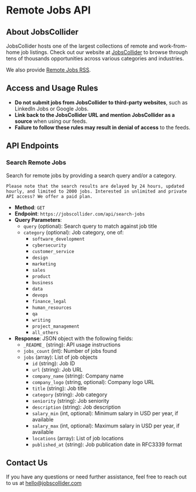 
# Remote Jobs API

## About JobsCollider

JobsCollider hosts one of the largest collections of remote and work-from-home job listings.
Check out our website at [JobsCollider](https://jobscollider.com/) to browse through tens of thousands opportunities across various categories and industries.

We also provide [Remote Jobs RSS](https://github.com/jobscollider/remote-jobs-rss).

## Access and Usage Rules

- **Do not submit jobs from JobsCollider to third-party websites**, such as LinkedIn Jobs or Google Jobs.
- **Link back to the JobsCollider URL and mention JobsCollider as a source** when using our feeds.
- **Failure to follow these rules may result in denial of access** to the feeds.

## API Endpoints

### Search Remote Jobs

Search for remote jobs by providing a search query and/or a category.

`Please note that the search results are delayed by 24 hours, updated hourly, and limited to 2000 jobs. Interested in unlimited and private API access? We offer a paid plan.`

- **Method**: `GET`
- **Endpoint**: `https://jobscollider.com/api/search-jobs`
- **Query Parameters**:
  - `query` (optional): Search query to match against job title
  - `category` (optional): Job category, one of: 
    - `software_development`
    - `cybersecurity`
    - `customer_service` 
    - `design`
    - `marketing` 
    - `sales`
    - `product` 
    - `business` 
    - `data`
    - `devops` 
    - `finance_legal` 
    - `human_resources` 
    - `qa`
    - `writing` 
    - `project_management` 
    - `all_others`
- **Response**: JSON object with the following fields:
  - `_README_` (string): API usage instructions
  - `jobs_count` (int): Number of jobs found
  - `jobs` (array): List of job objects
    - `id` (string): Job ID
    - `url` (string): Job URL
    - `company_name` (string): Company name
    - `company_logo` (string, optional): Company logo URL
    - `title` (string): Job title
    - `category` (string): Job category
    - `seniority` (string): Job seniority
    - `description` (string): Job description
    - `salary_min` (int, optional): Minimum salary in USD per year, if available
    - `salary_max` (int, optional): Maximum salary in USD per year, if available
    - `locations` (array): List of job locations
    - `published_at` (string): Job publication date in RFC3339 format

## Contact Us

If you have any questions or need further assistance, feel free to reach out to us at [hello@jobscollider.com](mailto:hello@jobscollider.com)
